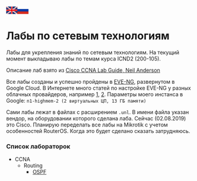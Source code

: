 [<img width=30 height=20 src="/images/eng.png">](README.eng.md)[<img width=30 height=20 src="/images/rus.png">](README.md)
# Лабы по сетевым технологиям
Лабы для укрепления знаний по сетевым технологиям. На текущий момент выкладываю лабы по темам курса ICND2 (200-105). 

Описание лаб взято из [Cisco CCNA Lab Guide, Neil Anderson](https://www.flackbox.com/)

Все лабы созданы и успешно пройдены в [EVE-NG](https://www.eve-ng.net/), развернутом в Google Cloud. В Интернете много статей по настройке EVE-NG у разных облачных провайдеров, например [1](https://showipintbri.blogspot.com/2018/08/eve-ng-in-cloud.html), [2](http://ithitman.blogspot.com/2018/04/configuring-eve-ng-on-google-compute.html).
Параметры моего инстанса в Google: `n1-highmem-2 (2 виртуальных ЦП, 13 ГБ памяти)`

Сами лабы лежат в файлах с расширением `.unl`. В имени файла указан вендор, на оборудовании которого сделана лаба. Сейчас (02.08.2019) это Cisco. Планирую переделать все лабы на Mikrotik с учетом особенностей RouterOS. Когда это будет сделано сказать затрудняюсь.

### Список лабораторок
* CCNA
  * Routing
    * [OSPF](/CCNA/OSPF/)